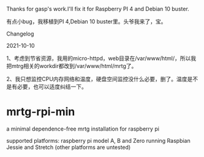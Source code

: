 
Thanks for gasp's work.I'll fix it for Raspberry PI 4 and Debian 10 buster.

有点小bug，我移植到PI 4,Debian 10 buster里。头爷我来了，宝。

Changelog

2021-10-10

1、考虑到节省资源，我用的micro-httpd，web目录在/var/www/html/，所以我把mtrg相关的workdir都改到/var/www/html/mrtg了。

2、我只想监控CPU内存网络和温度，硬盘空间监控没什么必要，删了。温度是不是有必要，也可以适度纠结一下。


# mrtg-rpi-min
a minimal dependence-free mrtg installation for raspberry pi

supported platforms: raspberry pi model A, B and Zero running Raspbian Jessie and Stretch
(other platforms are untested)
